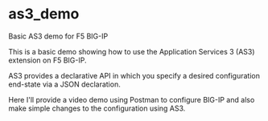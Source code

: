 # as3_demo
Basic AS3 demo for F5 BIG-IP

This is a basic demo showing how to use the Application Services 3 (AS3) extension on F5 BIG-IP.

AS3 provides a declarative API in which you specify a desired configuration end-state via a JSON declaration.

Here I'll provide a video demo using Postman to configure BIG-IP and also make simple changes to the configuration using AS3.
